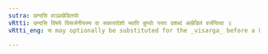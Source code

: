 ```yaml
---
sutra: छन्दसि वाऽप्राम्रेडितयोः
vRtti: छन्दसि विषये विसर्जनीयस्य वा सकारादेशो भवति कुप्वोः परतः प्रशब्दं आम्रेडितं वर्जयित्वा ॥
vRtti_eng: स may optionally be substituted for the _visarga_ before a hard guttural and labial, in the _Chhandas_; but neither before प्र, nor before a doubled word.

---
```

